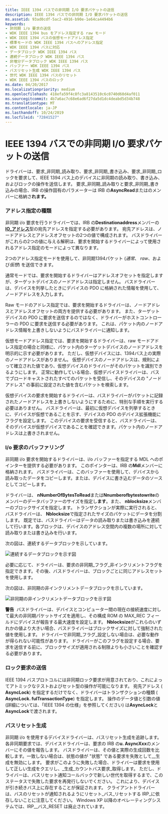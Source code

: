 ```yaml
---
title: IEEE 1394 バスでの非同期 I/O 要求パケットの送信
description: IEEE 1394 バスでの非同期 I/O 要求パケットの送信
ms.assetid: 93ad0cdf-5ac2-4916-b90e-1e64ca4494b6
keywords:
- 非同期 i/o 要求の送信
- WDK IEEE 1394 bus をアドレス指定する raw モード
- WDK IEEE 1394 バスの仮想モードアドレス指定
- 標準モードの WDK IEEE 1394 バスへのアドレス指定
- WDK IEEE 1394 バスに対応
- データブロック WDK IEEE 1394 バス
- 連続データブロック WDK IEEE 1394 バス
- 非増分データブロック WDK IEEE 1394 バス
- バッファー WDK IEEE 1394 バス
- バスリセット生成 WDK IEEE 1394 バス
- 世代 WDK IEEE 1394 バスのリセット
- WDK IEEE 1394 バスのロック
ms.date: 04/20/2017
ms.localizationpriority: medium
ms.openlocfilehash: 418efa59f4c8fc3a8143510c6c0740d60d4af011
ms.sourcegitcommit: 4b7a6ac7c68e6ad6f27da5d1dc4deabd5d34b748
ms.translationtype: MT
ms.contentlocale: ja-JP
ms.lasthandoff: 10/24/2019
ms.locfileid: "72841527"
---
```

# <a name="sending-asynchronous-io-request-packets-on-the-ieee-1394-bus"></a>IEEE 1394 バスでの非同期 I/O 要求パケットの送信





ドライバーは、要求\_非同期\_読み取り、要求\_非同期\_書き込み、要求\_非同期\_ロックを要求して、IEEE 1394 バス上のデバイスに非同期の読み取り、書き込み、およびロックの操作を送信します。 要求\_非同期\_読み取りと要求\_非同期\_書き込みの場合、IRB の操作固有のパラメーターは IRB の**AsyncRead**またはのメンバーに格納さ**れます。**

### <a name="types-of-addressing"></a>アドレス指定の種類

非同期 i/o 要求を行うドライバーでは、IRB の**Destinationaddress**メンバーの[**IO\_アドレス**](https://docs.microsoft.com/windows-hardware/drivers/ddi/1394/ns-1394-_io_address)型の宛先アドレスを指定する必要があります。 宛先アドレスは、ノードアドレスとアドレスオフセットの2つの値で構成されます。 バスドライバーがこれらの2つの値に与える解釈は、要求を開始するドライバーによって使用されるアドレス指定のモードによって異なります。

2つのアドレス指定モードを使用して、非同期1394パケット (*通常*、 *raw*、および*仮想*) を送信できます。

通常モードでは、要求を開始するドライバーはアドレスオフセットを指定しますが、ターゲットデバイスのノードアドレスは指定しません。 バスドライバーは、デバイスを列挙したときにデバイスの PDO に格納された情報を使用して、ノードアドレスを入力します。

Raw モードのアドレス指定では、要求を開始するドライバーは、ノードアドレスとアドレスオフセットの両方を提供する必要があります。 また、ターゲットデバイスの PDO に要求を送信するのではなく、ドライバーがホストコントローラーの PDO に要求を送信する必要があります。 これは、パケット内のノードアドレス情報を上書きしないようにバスドライバーに通知します。

仮想モードアドレス指定では、要求を開始するドライバーは、raw モードアドレス指定の場合と同様に、パケット内のターゲットデバイスのノードアドレスを明示的に示す必要があります。 ただし、仮想デバイスには、1394バス上の実際のノードアドレスがありません。 仮想デバイスのノードアドレスは、規則によって確立された値であり、仮想デバイスのドライバーがそのパケットを識別できるようにします。 正常に動作している場合、仮想デバイスドライバーは、バスでブロードキャストされたすべてのパケットを受信し、そのデバイスの "ノードアドレス" の事前に設定された値を含むパケットを検索します。

仮想デバイスの要求を開始するドライバーは、バスドライバーがパケットに記録されたノードアドレスを上書きしないようにするために、特別な手順を実行する必要はありません。 バスドライバーは、最初に仮想デバイスを列挙するときに、デバイスが仮想であることを示す、デバイスの PDO のデバイス拡張機能にフラグを設定します。 このデバイスの要求を受信すると、バスドライバーは、そのデバイスが仮想デバイスであることを確認できます。パケット内のノードアドレスは上書きされません。

### <a name="buffering-of-io-requests"></a>I/o 要求のバッファリング

非同期 i/o 要求を開始するドライバーは、i/o バッファーを指定する MDL へのポインターを提供する必要があります。 このポインターは、IRB の**Mdl**メンバーに格納されます。 バスドライバーは、このバッファーを使用して、デバイスから読み取ったデータをコピーします。または、デバイスに書き込むデータのソースとしてコピーします。

ドライバーは、 **nNumberOfBytesToRead**または**Nnumberofbytestowrite**のメンバーのデータバッファーのサイズを指定し**ます**。また、 **nblocksize**メンバーのブロックサイズを指定します。 トランザクションが実際に実行されると、バスドライバーは、 **Nblocksize**で指定されたサイズのパケットにデータを分割します。 既定では、バスドライバーはデータの読み取りまたは書き込みを連続して行います。各ブロックは、デバイスのアドレス空間内の複数の場所に対して読み取りまたは書き込みを行います。

次の図は、連続するデータブロックを示しています。

![連続するデータブロックを示す図](images/1394blkd.png)

必要に応じて、ドライバーは、要求の非同期\_フラグ\_非インクリメントフラグを指定できます。その後、バスドライバーは、ブロックごとに同じアドレスセットを使用します。

次の図は、非同期の非インクリメントデータブロックを示しています。

![非同期の非インクリメントデータブロックを示す図](images/1394blkf.png)

**警告**  バスドライバーは、デバイスとコンピューター間の現在の接続速度に対して最大の非同期パケットサイズを適用し、その構成 ROM の MAX\_REC フィールドにデバイスが報告する最大速度を設定します。 **Nblocksize**がこれらのいずれかの値より大きい場合、バスドライバーはブロックサイズに対して強制された値を使用します。 ドライバーで非同期\_フラグ\_設定しない場合は、必要な動作が得られない可能性があります。 ドライバーがこのフラグを設定する場合、要求を送信する前に、ブロックサイズが適用される制限よりも小さいことを確認する必要があります。

 

### <a name="sending-lock-requests"></a>ロック要求の送信

IEEE 1394 バスプロトコルには非同期ロック要求が用意されており、これによってアトミックなテストおよびセット型の操作が可能になります。 宛先アドレス ( **AsyncLock**) を指定するだけでなく、ドライバーはトランザクションの種類 ( **AsyncLock. fulTransactionType**) を指定します。 操作のデータ値と引数の値 (詳細については、「IEEE 1394 の仕様」を参照してください) は**AsyncLock**と**AsyncLock**で渡されます。

### <a name="bus-reset-generation"></a>バスリセット生成

非同期 i/o を使用するデバイスドライバーは、バスリセット生成を追跡します。 各非同期要求では、デバイスドライバーは、要求の IRB の**u. AsyncXxx**のメンバーにその値を報告します。 バスドライバーは、その値と実際の生成回数を比較します。一致しない場合は、状態の値が "状態" である要求を失敗として\_\_生成を無効にします。 要求がこのように失敗した場合、ドライバーは要求を使用して正しい生成をクエリし、\_生成\_カウントバス要求\_取得します。 ただし、ドライバーは、バスリセット通知コールバックで新しい世代を取得するまで、このステータスで失敗した要求を再発行しないでください。 これにより、デバイスが引き続きバス上に存在することが保証されます。 クライアントドライバーは、バスのリセットが通知されるようにリセット\_バス\_リセットする IRP\_に依存しないことに注意してください。 Windows XP 以降のオペレーティングシステムでは、IRP\_\_バス\_RESET は廃止されています。

 

 




